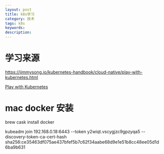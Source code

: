 ```yaml
---
layout: post
title: k8s学习
category: 技术
tags: k8s
keywords:
description:
---
```



# 学习来源

https://jimmysong.io/kubernetes-handbook/cloud-native/play-with-kubernetes.html

[Play with Kubernetes](https://labs.play-with-k8s.com/)

# mac docker 安装

brew cask install docker

  kubeadm join 192.168.0.18:6443 --token y2wiqt.vscygjzc9gpzyqa5 --discovery-token-ca-cert-hash sha256:ce35463df075ae437bfef5b7c62f34aabe68d9e1e51b8cc48ee05d1d6ba9b631
